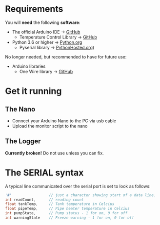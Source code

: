 # Requirements
You will **need** the following **software**:
* The official Arduino IDE -> [GitHub](https://www.arduino.cc/en/Main/Software)
    * Temperature Control Library -> [GitHub](https://github.com/milesburton/Arduino-Temperature-Control-Library)
* Python 3.6 or higher -> [Python.org](https://www.python.org/downloads/)
    * Pyserial library -> [PythonHosted.org](https://pythonhosted.org/pyserial/pyserial.html#installation))

No longer needed, but recommended to have for future use:
* Arduino libraries
    * One Wire library -> [GitHub](https://github.com/PaulStoffregen/OneWire)

# Get it running
## The Nano
* Connect your Arduino Nano to the PC via usb cable
* Upload the monitor script to the nano

## The Logger
**Currently broken!** Do not use unless you can fix.

# The SERIAL syntax
A typical line communicated over the serial port is set to look as follows:
```C++
'#'                 // just a character showing start of a data line.
int readCount,      // reading count
float tankTemp,     // Tank temperature in Celcius
float pipeTemp,     // Pipe heater temperature in Celcius
int pumpState,      // Pump status - 1 for on, 0 for off
int warningState    // Freeze warning - 1 for on, 0 for off
```
